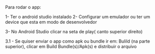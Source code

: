 Para rodar o app:

1- Ter o android studio instalado
2- Configurar um emulador ou ter um device que esta em modo de desenvolvedor

3- No Android Studio clicar na seta de play( canto superior direito)

3.1 - Se quiser enviar o app como apk ou bundle ir em:
Bulild (na parte superior), clicar em Build Bundle(s)/Apk(s) e distribuir o arquivo
